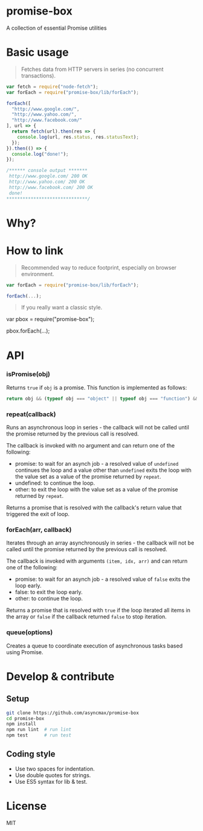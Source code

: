 # promise-box

A collection of essential Promise utilities

# Basic usage

> Fetches data from HTTP servers in series (no concurrent transactions).

```js
var fetch = require("node-fetch");
var forEach = require("promise-box/lib/forEach");

forEach([
  "http://www.google.com/",
  "http://www.yahoo.com/",
  "http://www.facebook.com/"
], url => {
  return fetch(url).then(res => {
    console.log(url, res.status, res.statusText);
  });
}).then(() => {
  console.log("done!");
});

/****** console output *******
 http://www.google.com/ 200 OK
 http://www.yahoo.com/ 200 OK
 http://www.facebook.com/ 200 OK
 done!
******************************/
```

# Why?

# How to link

> Recommended way to reduce footprint, especially on browser environment.

```js
var forEach = require("promise-box/lib/forEach");

forEach(...);
```

> If you really want a classic style.

var pbox = require("promise-box");

pbox.forEach(...);

# API

### isPromise(obj)

Returns `true` if `obj` is a promise. This function is implemented as follows:

```js
return obj && (typeof obj === "object" || typeof obj === "function") && typeof obj.then === "function";
```

### repeat(callback)

Runs an asynchronous loop in series - the callback will not be called until the promise returned by the previous call is resolved.

The callback is invoked with no argument and can return one of the following:

- promise: to wait for an asynch job - a resolved value of `undefined` continues the loop and a value other than `undefined` exits the loop with the value set as a value of the promise returned by `repeat`.
- undefined: to continue the loop.
- other: to exit the loop with the value set as a value of the promise returned by `repeat`.

Returns a promise that is resolved with the callback's return value that
triggered the exit of loop.

### forEach(arr, callback)

Iterates through an array asynchronously in series - the callback will not be called until the promise returned by the previous call is resolved.

The callback is invoked with arguments `(item, idx, arr)` and can return one of the following:

- promise: to wait for an asynch job - a resolved value of `false` exits the loop early.
- false: to exit the loop early.
- other: to continue the loop.

Returns a promise that is resolved with `true` if the loop iterated all items in the array or `false` if the callback returned `false` to stop iteration.

### queue(options)

Creates a queue to coordinate execution of asynchronous tasks based using Promise.

# Develop & contribute

## Setup

```sh
git clone https://github.com/asyncmax/promise-box
cd promise-box
npm install
npm run lint  # run lint
npm test      # run test
```

## Coding style

- Use two spaces for indentation.
- Use double quotes for strings.
- Use ES5 syntax for lib & test.

# License

MIT
